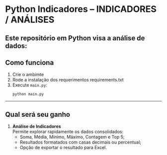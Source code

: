 # Python Indicadores – INDICADORES / ANÁLISES

Este repositório em Python visa a análise de dados:
---

## **Como funciona**
1. Crie o ambimte
2. Rode a instalação dos requerimentos
    requirements.txt
2. Execute `main.py`:
   ```bash
   python main.py
---

## **Qual será seu ganho**
1. **Análise de Indicadores**  
   Permite explorar rapidamente os dados consolidados:
   - Soma, Média, Mínimo, Máximo, Contagem e Top 5;
   - Resultados formatados com casas decimais ou percentual;
   - Opção de exportar o resultado para Excel.
